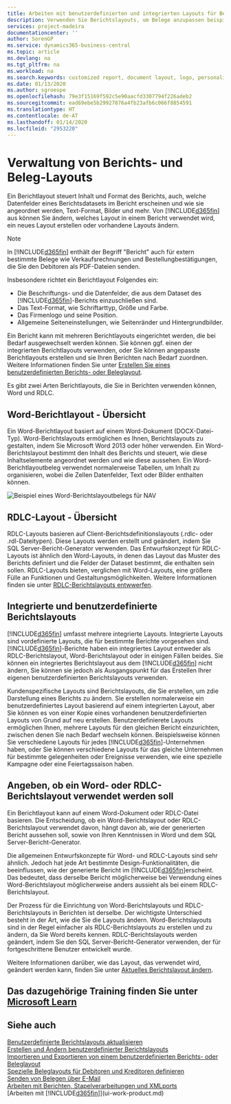 ```yaml
---
title: Arbeiten mit benutzerdefinierten und integrierten Layouts für Berichte und Belege | Microsoft Docs
description: Verwenden Sie Berichtslayouts, um Belege anzupassen beispielsweise um die gewünschten Schriftart, das Logo oder die Seiteneinstellungen von PDF-Dateien zu personalisieren, die Sie den Debitoren senden.
services: project-madeira
documentationcenter: ''
author: SorenGP
ms.service: dynamics365-business-central
ms.topic: article
ms.devlang: na
ms.tgt_pltfrm: na
ms.workload: na
ms.search.keywords: customized report, document layout, logo, personalize
ms.date: 01/13/2020
ms.author: sgroespe
ms.openlocfilehash: 79e3f15169f592c5e90aacfd3307794f226adeb2
ms.sourcegitcommit: ead69ebe5b29927876a4fb23afb6c066f8854591
ms.translationtype: HT
ms.contentlocale: de-AT
ms.lasthandoff: 01/14/2020
ms.locfileid: "2953220"
---
```

# <a name="managing-report-and-document-layouts"></a>Verwaltung von Berichts- und Beleg-Layouts
Ein Berichtlayout steuert Inhalt und Format des Berichts, auch, welche Datenfelder eines Berichtsdatasets im Bericht erscheinen und wie sie angeordnet werden, Text-Format, Bilder und mehr. Von [!INCLUDE[d365fin](includes/d365fin_md.md)] aus können Sie ändern, welches Layout in einem Bericht verwendet wird, ein neues Layout erstellen oder vorhandene Layouts ändern.

> [!NOTE]  
>   In [!INCLUDE[d365fin](includes/d365fin_md.md)] enthält der Begriff "Bericht" auch für extern bestimmte Belege wie Verkaufsrechnungen und Bestellungbestätigungen, die Sie den Debitoren als PDF-Dateien senden.

Insbesondere richtet ein Berichtlayout Folgendes ein:

* Die Beschriftungs- und die Datenfelder, die aus dem Dataset des [!INCLUDE[d365fin](includes/d365fin_md.md)]-Berichts einzuschließen sind.
* Das Text-Format, wie Schriftarttyp, Größe und Farbe.
* Das Firmenlogo und seine Position.
* Allgemeine Seiteneinstellungen, wie Seitenränder und Hintergrundbilder.

Ein Bericht kann mit mehreren Berichtlayouts eingerichtet werden, die bei Bedarf ausgewechselt werden können. Sie können ggf. einen der integrierten Berichtlayouts verwenden, oder Sie können angepasste Berichtlayouts erstellen und sie Ihren Berichten nach Bedarf zuordnen. Weitere Informationen finden Sie unter [Erstellen Sie eines benutzerdefinierten Berichts- oder Beleglayout](ui-how-create-custom-report-layout.md).

Es gibt zwei Arten Berichtlayouts, die Sie in Berichten verwenden können, Word und RDLC.

## <a name="word-report-layout-overview"></a>Word-Berichtlayout - Übersicht
Ein Word-Berichtlayout basiert auf einem Word-Dokument (DOCX-Datei-Typ). Word-Berichtslayouts ermöglichen es Ihnen, Berichtslayouts zu gestalten, indem Sie Microsoft Word 2013 oder höher verwenden. Ein Word-Berichtslayout bestimmt den Inhalt des Berichts und steuert, wie diese Inhaltselemente angeordnet werden und wie diese aussehen. Ein Word-Berichtlayoutbeleg verwendet normalerweise Tabellen, um Inhalt zu organisieren, wobei die Zellen Datenfelder, Text oder Bilder enthalten können.

 ![Beispiel eines Word-Berichtslayoutbelegs für NAV](media/nav_wordreportlayout_edit_in_word_example.png "NAV_WordReportLayout_Edit_In_Word_Example")  

## <a name="rdlc-layout-overview"></a>RDLC-Layout - Übersicht
RDLC-Layouts basieren auf Client-Berichtsdefinitionslayouts (.rdlc- oder .rdl-Dateitypen). Diese Layouts werden erstellt und geändert, indem Sie SQL Server-Bericht-Generator verwenden. Das Entwurfskonzept für RDLC-Layouts ist ähnlich den Word-Layouts, in denen das Layout das Muster des Berichts definiert und die Felder der Dataset bestimmt, die enthalten sein sollen. RDLC-Layouts bieten, verglichen mit Word-Layouts, eine größere Fülle an Funktionen und Gestaltungsmöglichkeiten. Weitere Informationen finden sie unter [RDLC-Berichtslayouts entwwerfen](/dynamics-nav/Designing-RDLC-Report-Layouts).

## <a name="built-in-and-custom-report-layouts"></a>Integrierte und benutzerdefinierte Berichtslayouts
[!INCLUDE[d365fin](includes/d365fin_md.md)] umfasst mehrere integrierte Layouts. Integrierte Layouts sind vordefinierte Layouts, die für bestimmte Berichte vorgesehen sind. [!INCLUDE[d365fin](includes/d365fin_md.md)]-Berichte haben ein integriertes Layout entweder als RDLC-Berichtslayout, Word-Berichtslayout oder in einigen Fällen beides. Sie können ein integriertes Berichtslayout aus dem [!INCLUDE[d365fin](includes/d365fin_md.md)] nicht ändern, Sie können sie jedoch als Ausgangspunkt für das Erstellen Ihrer eigenen benutzerdefinierten Berichtslayouts verwenden.

Kundenspezifische Layouts sind Berichtslayouts, die Sie erstellen, um zdie Darstellung eines Berichts zu ändern. Sie erstellen normalerweise ein benutzerdefiniertes Layout basierend auf einem integrierten Layout, aber Sie können es von einer Kopie eines vorhandenen benutzerdefinierten Layouts von Grund auf neu erstellen. Benutzerdefinierete Layouts ermöglichen Ihnen, mehrere Layouts für den gleichen Bericht einzurichten, zwischen denen Sie nach Bedarf wechseln können. Beispielsweise können Sie verschiedene Layouts für jedes [!INCLUDE[d365fin](includes/d365fin_md.md)]-Unternehmen haben, oder Sie können verschiedene Layouts für das gleiche Unternehmen für bestimmte gelegenheiten oder Ereignisse verwenden, wie eine spezielle Kampagne oder eine Feiertagssaison haben.

## <a name="deciding-whether-to-use-a-word-or-rdlc-report-layout"></a>Angeben, ob ein Word- oder RDLC-Berichtslayout verwendet werden soll
Ein Berichtlayout kann auf einem Word-Dokument oder RDLC-Datei basieren. Die Entscheidung, ob ein Word-Berichtslayout oder RDLC-Berichtslayout verwendet davon, hängt davon ab, wie der generierten Bericht aussehen soll, sowie von Ihren Kenntnissen in Word und dem SQL Server-Bericht-Generator.

Die allgemeinen Entwurfskonzepte für Word- und RDLC-Layouts sind sehr ähnlich. Jedoch hat jede Art bestimmte Design-Funktionalitäten, die beeinflussen, wie der generierte Bericht im [!INCLUDE[d365fin](includes/d365fin_md.md)]erscheint. Das bedeutet, dass derselbe Bericht möglicherweise bei Verwendung eines Word-Berichtslayout möglicherweise anders aussieht als bei einem RDLC-Berichtslayout.

Der Prozess für die Einrichtung von Word-Berichtslayouts und RDLC-Berichtslayouts in Berichten ist derselbe. Der wichtigste Unterschied besteht in der Art, wie die Sie die Layouts ändern. Word-Berichtslayouts sind in der Regel einfacher als RDLC-Berichtslayouts zu erstellen und zu ändern, da Sie Word bereits kennen. RDLC-Berichtslayouts werden geändert, indem Sie den SQL Server-Bericht-Generator verwenden, der für fortgeschrittene Benutzer entwickelt wurde.

Weitere Informationen darüber, wie das Layout, das verwendet wird, geändert werden kann, finden Sie unter [Aktuelles Berichtslayout ändern](ui-how-change-layout-currently-used-report.md).

## <a name="see-related-training-at-microsoft-learnlearnmoduleschange-documents-dynamics-365-business-centralindex"></a>Das dazugehörige Training finden Sie unter [Microsoft Learn](/learn/modules/change-documents-dynamics-365-business-central/index)

## <a name="see-also"></a>Siehe auch
[Benutzerdefinierte Berichtslayouts aktualisieren](ui-update-report-layouts.md)  
[Erstellen und Ändern benutzerdefinierter Berichtslayouts](ui-how-create-custom-report-layout.md)  
[Importieren und Exportieren von einem benutzerdefinierten Berichts- oder Beleglayout](ui-how-import-and-export-report-layout.md)  
[Spezielle Beleglayouts für Debitoren und Kreditoren definieren](ui-define-customer-vendor-document-layouts.md)  
[Senden von Belegen über E-Mail](ui-how-send-documents-email.md)  
[Arbeiten mit Berichten, Stapelverarbeitungen und XMLports](ui-work-report.md)  
[Arbeiten mit [!INCLUDE[d365fin](includes/d365fin_md.md)]](ui-work-product.md)  
